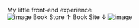 My little front-end experience 
</br>
![image](https://user-images.githubusercontent.com/100485088/158629600-980baa7c-b2d8-4556-957a-5873abf48390.png)
Book Store ↑
Book Site ↓
![image](https://user-images.githubusercontent.com/100485088/158629790-ced0fd04-11ce-4713-9d27-e9c587b5cb0a.png)
